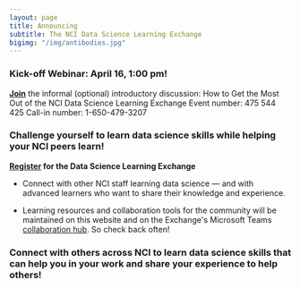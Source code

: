 ```yaml
---
layout: page
title: Announcing 
subtitle: The NCI Data Science Learning Exchange
bigimg: "/img/antibodies.jpg"
---
```

### Kick-off Webinar: April 16, 1:00 pm!

**[Join](https://cbiit.webex.com/cbiit/onstage/g.php?MTID=e904e9ab1f48d236077710fe98c78bd8d)** the informal (optional) introductory discussion: How to Get the Most Out of the NCI Data Science Learning Exchange
Event number: 475 544 425       Call-in number: 1-650-479-3207


### Challenge yourself to learn data science skills while helping your NCI peers learn!

**[Register](http://bit.ly/NCI_datascience_peer2peer) for the Data Science Learning Exchange**

* Connect with other NCI staff learning data science — and with advanced learners who want to share their knowledge and experience.

* Learning resources and collaboration tools for the community will be maintained on this website and on the Exchange's Microsoft Teams [collaboration hub](https://teams.microsoft.com/l/team/19%3a82c18d91721048e7a69516e155ac554a%40thread.skype/conversations?groupId=ac0387a5-f532-4379-a234-73eca4399e11&tenantId=14b77578-9773-42d5-8507-251ca2dc2b06).  So check back often!

### Connect with others across NCI to learn data science skills that can help you in your work and share your experience to help others!
